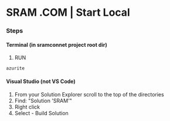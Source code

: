 # SRAM .COM | Start Local

### Steps

#### Terminal (in sramconnet project root dir)

1. RUN

```
azurite
```

#### Visual Studio (not VS Code)

1. From your Solution Explorer scroll to the top of the directories
2. Find: "Solution 'SRAM'"
3. Right click
4. Select - Build Solution
